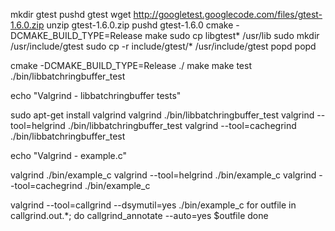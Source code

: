 mkdir gtest
pushd gtest
wget http://googletest.googlecode.com/files/gtest-1.6.0.zip
unzip gtest-1.6.0.zip
pushd gtest-1.6.0
cmake -DCMAKE_BUILD_TYPE=Release
make
sudo cp libgtest* /usr/lib
sudo mkdir /usr/include/gtest
sudo cp -r include/gtest/* /usr/include/gtest
popd
popd


cmake -DCMAKE_BUILD_TYPE=Release ./
make
make test
./bin/libbatchringbuffer_test

echo "Valgrind - libbatchringbuffer tests"

sudo apt-get install valgrind
valgrind ./bin/libbatchringbuffer_test
valgrind --tool=helgrind ./bin/libbatchringbuffer_test
valgrind --tool=cachegrind ./bin/libbatchringbuffer_test

echo "Valgrind - example.c"

valgrind ./bin/example_c
valgrind --tool=helgrind ./bin/example_c
valgrind --tool=cachegrind ./bin/example_c

valgrind --tool=callgrind --dsymutil=yes ./bin/example_c
for outfile in callgrind.out.*; do
    callgrind_annotate --auto=yes $outfile
done